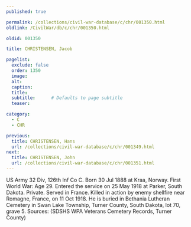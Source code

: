```yaml
---
published: true

permalink: /collections/civil-war-database/c/chr/001350.html
oldlink: /CivilWar/db/c/chr/001350.html

oldid: 001350

title: CHRISTENSEN, Jacob

pagelist:
  exclude: false
  order: 1350
  image: 
  alt:
  caption:
  title:
  subtitle:      # Defaults to page subtitle
  teaser:

category: 
  - C 
  - CHR

previous:
  title: CHRISTENSEN, Hans
  url: /collections/civil-war-database/c/chr/001349.html  
next:
  title: CHRISTENSEN, John
  url: /collections/civil-war-database/c/chr/001351.html   
---
```

US Army 32 Div, 126th Inf Co C. Born 30 Jul 1888 at Kraa, Norway. First World War: Age 29. Entered the service on 25 May 1918 at Parker, South Dakota. Private. Served in France. Killed in action by enemy shellfire near Romagne, France, on 11 Oct 1918. He is buried in Bethania Lutheran Cemetery in Swan Lake Township, Turner County, South Dakota, lot 70, grave 5. Sources: (SDSHS WPA Veterans Cemetery Records, Turner County)